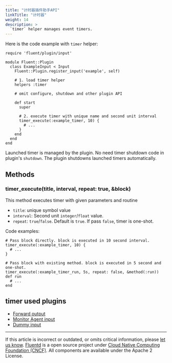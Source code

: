 ```yaml
---
title: "计时器插件助手API"
linkTitle: "计时器"
weight: 14
description: >
  `timer` helper manages event timers.
---
```


Here is the code example with `timer` helper:

```
require 'fluent/plugin/input'

module Fluent::Plugin
  class ExampleInput < Input
    Fluent::Plugin.register_input('example', self)

    # 1. load timer helper
    helpers :timer

    # omit configure, shutdown and other plugin API

    def start
      super

      # 2. execute timer with unique name and second unit interval
      timer_execute(:example_timer, 10) {
        # ...
      }
    end
  end
end
```

Launched timer is managed by the plugin. No need timer shutdown code in
plugin's `shutdown`. The plugin shutdowns launched timers automatically.

## Methods

### timer_execute(title, interval, repeat: true, &block)

This method executes timer with given parameters and routine

- `title`: unique symbol value
- `interval`: Second unit `integer`/`float` value.
- `repeat`: `true`/`false`. Default is `true`. If pass `false`, timer
  is one-shot.

Code examples:

```
# Pass block directly. block is executed in 10 second interval.
timer_execute(:example_timer, 10) {
  # ...
}

# Pass block with existing method. block is executed in 5 second and one-shot.
timer_execute(:example_timer_run, 5s, repeat: false, &method(:run))
def run
  # ...
end
```

## timer used plugins

- [Forward output](/plugins/output/forward.md)
- [Monitor Agent input](/plugins/input/monitor_agent.md)
- [Dummy input](/plugins/input/dummy.md)

---

If this article is incorrect or outdated, or omits critical information, please [let us know](https://github.com/fluent/fluentd-docs-gitbook/issues?state=open).
[Fluentd](http://www.fluentd.org/) is a open source project under [Cloud Native Computing Foundation (CNCF)](https://cncf.io/). All components are available under the Apache 2 License.
